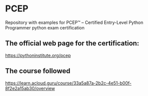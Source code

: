 # PCEP
Repository with examples for PCEP™ – Certified Entry-Level Python Programmer python exam certification

## The official web page for the certification: 
https://pythoninstitute.org/pcep

## The course followed
https://learn.acloud.guru/course/33a5a87a-2b2c-4e51-b00f-8f2e2a15ab30/overview
